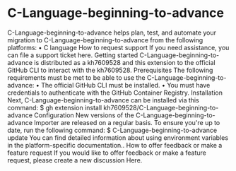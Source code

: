 # C-Language-beginning-to-advance

C-Language-beginning-to-advance helps plan, test, and automate your migration to C-Language-beginning-to-advance from the following platforms:
•	C language
How to request support
If you need assistance, you can file a support ticket here.
Getting started
C-Language-beginning-to-advance is distributed as a kh7609528 and this extension to the official GitHub CLI to interact with the kh7609528.
Prerequisites
The following requirements must be met to be able to use the C-Language-beginning-to-advance:
•	The official GitHub CLI must be installed.
•	You must have credentials to authenticate with the GitHub Container Registry.
Installation
Next, C-Language-beginning-to-advance can be installed via this command:
$ gh extension install kh7609528/C-Language-beginning-to-advance
Configuration
New versions of the C-Language-beginning-to-advance Importer are released on a regular basis. To ensure you're up to date, run the following command:
$ C-Language-beginning-to-advance update
You can find detailed information about using environment variables in the platform-specific documentation..
How to offer feedback or make a feature request
If you would like to offer feedback or make a feature request, please create a new discussion Here.

